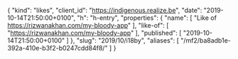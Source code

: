 {
  "kind": "likes",
  "client_id": "https://indigenous.realize.be",
  "date": "2019-10-14T21:50:00+0100",
  "h": "h-entry",
  "properties": {
    "name": [
      "Like of https://rizwanakhan.com/my-bloody-app"
    ],
    "like-of": [
      "https://rizwanakhan.com/my-bloody-app"
    ],
    "published": [
      "2019-10-14T21:50:00+0100"
    ]
  },
  "slug": "2019/10/i18by",
  "aliases": [
    "/mf2/ba8adb1e-392a-410e-b3f2-b0247cdd84f8/"
  ]
}
